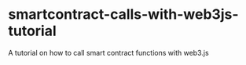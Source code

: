 # smartcontract-calls-with-web3js-tutorial
 A tutorial on how to call smart contract functions with web3.js
